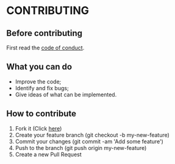 # CONTRIBUTING

## Before contributing

First read the [code of conduct](CODE_OF_CONDUCT.md).

## What you can do

- Improve the code;
- Identify and fix bugs;
- Give ideas of what can be implemented.

## How to contribute

1. Fork it (Click [here](https://github.com/brenov/understand-me/fork))
2. Create your feature branch (git checkout -b my-new-feature)
3. Commit your changes (git commit -am 'Add some feature')
4. Push to the branch (git push origin my-new-feature)
5. Create a new Pull Request
